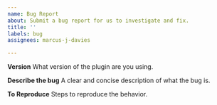 ```yaml
---
name: Bug Report
about: Submit a bug report for us to investigate and fix.
title: ''
labels: bug
assignees: marcus-j-davies

---
```


**Version**
What version of the plugin are you using.

**Describe the bug**
A clear and concise description of what the bug is.

**To Reproduce**
Steps to reproduce the behavior.
